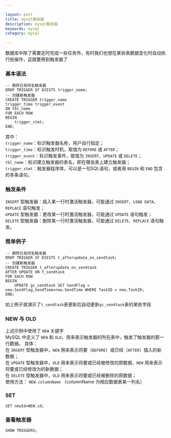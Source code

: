 ```yaml
---

layout: post
title: mysql触发器
description: mysql触发器
keywords: mysql
category: mysql

---
```


数据库中除了需要定时完成一些任务外，有时我们也想在某些表数据变化时自动执行些操作，这就要用到触发器了
### 基本语法
	-- 删除已有同名触发器
	DROP TRIGGER IF EXISTS trigger_name;
	-- 创建新触发器
	CREATE TRIGGER trigger_name 
	trigger_time trigger_event 
	ON tbl_name 
	FOR EACH ROW
	BEGIN
		trigger_stmt;
	END;

其中：  
`trigger_name`：标识触发器名称，用户自行指定；  
`trigger_time`：标识触发时机，取值为 `BEFORE` 或 `AFTER`；  
`trigger_event`：标识触发事件，取值为 `INSERT`、`UPDATE` 或 `DELETE`；  
`tbl_name`：标识建立触发器的表名，即在哪张表上建立触发器；  
`trigger_stmt`：触发器程序体，可以是一句SQL语句，或者用 `BEGIN` 和 `END` 包含的多条语句。  

### 触发条件
`INSERT` 型触发器：插入某一行时激活触发器，可能通过 `INSERT`、`LOAD DATA`、`REPLACE` 语句触发；  
`UPDATE` 型触发器：更改某一行时激活触发器，可能通过 `UPDATE` 语句触发；  
`DELETE` 型触发器：删除某一行时激活触发器，可能通过 `DELETE`、`REPLACE` 语句触发。  

### 简单例子
	-- 删除已有同名触发器
	DROP TRIGGER IF EXISTS t_afterupdate_on_sendtask;
	-- 创建新触发器
	CREATE TRIGGER t_afterupdate_on_sendtask 
	AFTER UPDATE ON t_sendtask 
	FOR EACH ROW
	BEGIN
		UPDATE gc_sendtask SET SendFlag = new.SendFlag,SendTime=new.SendTime WHERE TaskID = new.TaskID;
	END;

如上例子就演示了`t_sendtask`表更新后自动更新`gc_sendtask`表的某些字段
### NEW 与 OLD

上述示例中使用了 `NEW` 关键字  
MySQL 中定义了 `NEW` 和 `OLD`，用来表示触发器的所在表中，触发了触发器的那一行数据。
具体：  
在 `INSERT` 型触发器中，`NEW` 用来表示将要（`BEFORE`）或已经（`AFTER`）插入的新数据；  
在 `UPDATE` 型触发器中，`OLD` 用来表示将要或已经被修改的原数据，`NEW` 用来表示将要或已经修改为的新数据；  
在 `DELETE` 型触发器中，`OLD` 用来表示将要或已经被删除的原数据；  
使用方法： `NEW.columnName` （columnName 为相应数据表某一列名）  

### SET
	SET newId=NEW.id;
### 查看触发器
	SHOW TRIGGERS;